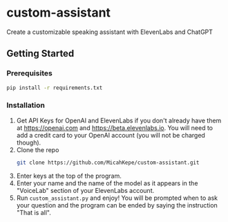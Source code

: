 # custom-assistant
Create a customizable speaking assistant with ElevenLabs and ChatGPT

<!-- GETTING STARTED -->
## Getting Started

### Prerequisites

  ```sh
  pip install -r requirements.txt
  ```

### Installation

1. Get API Keys for OpenAI and ElevenLabs if you don't already have them at https://openai.com and https://beta.elevenlabs.io. You will need to add a credit card to your OpenAI account (you will not be charged though).
2. Clone the repo
   ```sh
   git clone https://github.com/MicahKepe/custom-assistant.git
   ```
3. Enter keys at the top of the program. 
4. Enter your name and the name of the model as it appears in the "VoiceLab" section of your ElevenLabs account. 
5. Run `custom_assistant.py` and enjoy! You will be prompted when to ask your question and the program can be ended by saying the instruction "That is all".  
